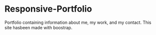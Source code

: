 # Responsive-Portfolio
Portfolio containing information about me, my work, and my contact. This site hasbeen made with boostrap.
